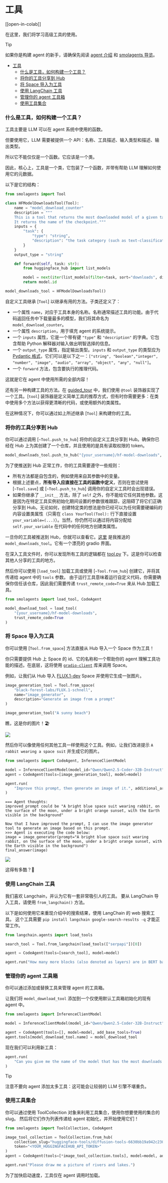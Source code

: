 # 工具

[[open-in-colab]]

在这里，我们将学习高级工具的使用。

> [!TIP]
> 如果你是构建 agent 的新手，请确保先阅读 [agent 介绍](../conceptual_guides/intro_agents) 和 [smolagents 导览](../guided_tour)。

- [工具](#工具)
    - [什么是工具，如何构建一个工具？](#什么是工具如何构建一个工具)
    - [将你的工具分享到 Hub](#将你的工具分享到-hub)
    - [将 Space 导入为工具](#将-space-导入为工具)
    - [使用 LangChain 工具](#使用-langchain-工具)
    - [管理你的 agent 工具箱](#管理你的-agent-工具箱)
    - [使用工具集合](#使用工具集合)

### 什么是工具，如何构建一个工具？

工具主要是 LLM 可以在 agent 系统中使用的函数。

但要使用它，LLM 需要被提供一个 API：名称、工具描述、输入类型和描述、输出类型。

所以它不能仅仅是一个函数。它应该是一个类。

因此，核心上，工具是一个类，它包装了一个函数，并带有帮助 LLM 理解如何使用它的元数据。

以下是它的结构：

```python
from smolagents import Tool

class HFModelDownloadsTool(Tool):
    name = "model_download_counter"
    description = """
    This is a tool that returns the most downloaded model of a given task on the Hugging Face Hub.
    It returns the name of the checkpoint."""
    inputs = {
        "task": {
            "type": "string",
            "description": "the task category (such as text-classification, depth-estimation, etc)",
        }
    }
    output_type = "string"

    def forward(self, task: str):
        from huggingface_hub import list_models

        model = next(iter(list_models(filter=task, sort="downloads", direction=-1)))
        return model.id

model_downloads_tool = HFModelDownloadsTool()
```

自定义工具继承 [`Tool`] 以继承有用的方法。子类还定义了：
- 一个属性 `name`，对应于工具本身的名称。名称通常描述工具的功能。由于代码返回任务中下载量最多的模型，我们将其命名为 `model_download_counter`。
- 一个属性 `description`，用于填充 agent 的系统提示。
- 一个 `inputs` 属性，它是一个带有键 `"type"` 和 `"description"` 的字典。它包含帮助 Python 解释器对输入做出明智选择的信息。
- 一个 `output_type` 属性，指定输出类型。`inputs` 和 `output_type` 的类型应为 [Pydantic 格式](https://docs.pydantic.dev/latest/concepts/json_schema/#generating-json-schema)，它们可以是以下之一：`["string", "boolean","integer", "number", "image", "audio", "array", "object", "any", "null"]`。
- 一个 `forward` 方法，包含要执行的推理代码。

这就是它在 agent 中使用所需的全部内容！

还有另一种构建工具的方法。在 [guided_tour](../guided_tour) 中，我们使用 `@tool` 装饰器实现了一个工具。[`tool`] 装饰器是定义简单工具的推荐方式，但有时你需要更多：在类中使用多个方法以获得更清晰的代码，或使用额外的类属性。

在这种情况下，你可以通过如上所述继承 [`Tool`] 来构建你的工具。

### 将你的工具分享到 Hub

你可以通过调用 [`~Tool.push_to_hub`] 将你的自定义工具分享到 Hub。确保你已经在 Hub 上为其创建了一个仓库，并且使用的是具有读取权限的 token。

```python
model_downloads_tool.push_to_hub("{your_username}/hf-model-downloads", token="<YOUR_HUGGINGFACEHUB_API_TOKEN>")
```

为了使推送到 Hub 正常工作，你的工具需要遵守一些规则：
- 所有方法都是自包含的，例如使用来自其参数中的变量。
- 根据上述要点，**所有导入应直接在工具的函数中定义**，否则在尝试使用 [`~Tool.save`] 或 [`~Tool.push_to_hub`] 调用你的自定义工具时会出现错误。
- 如果你继承了 `__init__` 方法，除了 `self` 之外，你不能给它任何其他参数。这是因为在特定工具实例初始化期间设置的参数很难跟踪，这阻碍了将它们正确分享到 Hub。无论如何，创建特定类的想法是你已经可以为任何需要硬编码的内容设置类属性（只需在 `class YourTool(Tool):` 行下直接设置 `your_variable=(...)`）。当然，你仍然可以通过将内容分配给 `self.your_variable` 在代码中的任何地方创建类属性。

一旦你的工具被推送到 Hub，你就可以查看它。[这里](https://huggingface.co/spaces/m-ric/hf-model-downloads) 是我推送的 `model_downloads_tool`。它有一个漂亮的 gradio 界面。

在深入工具文件时，你可以发现所有工具的逻辑都在 [tool.py](https://huggingface.co/spaces/m-ric/hf-model-downloads/blob/main/tool.py) 下。这是你可以检查其他人分享的工具的地方。

然后你可以使用 [`load_tool`] 加载工具或使用 [`~Tool.from_hub`] 创建它，并将其传递给 agent 中的 `tools` 参数。
由于运行工具意味着运行自定义代码，你需要确保你信任该仓库，因此我们需要传递 `trust_remote_code=True` 来从 Hub 加载工具。

```python
from smolagents import load_tool, CodeAgent

model_download_tool = load_tool(
    "{your_username}/hf-model-downloads",
    trust_remote_code=True
)
```

### 将 Space 导入为工具

你可以使用 [`Tool.from_space`] 方法直接从 Hub 导入一个 Space 作为工具！

你只需要提供 Hub 上 Space 的 id、它的名称和一个帮助你的 agent 理解工具功能的描述。在底层，这将使用 [`gradio-client`](https://pypi.org/project/gradio-client/) 库来调用 Space。

例如，让我们从 Hub 导入 [FLUX.1-dev](https://huggingface.co/black-forest-labs/FLUX.1-dev) Space 并使用它生成一张图片。

```python
image_generation_tool = Tool.from_space(
    "black-forest-labs/FLUX.1-schnell",
    name="image_generator",
    description="Generate an image from a prompt"
)

image_generation_tool("A sunny beach")
```
瞧，这是你的图片！🏖️

<img src="https://huggingface.co/datasets/huggingface/documentation-images/resolve/main/transformers/sunny_beach.webp">

然后你可以像使用任何其他工具一样使用这个工具。例如，让我们改进提示 `A rabbit wearing a space suit` 并生成它的图片。

```python
from smolagents import CodeAgent, InferenceClientModel

model = InferenceClientModel(model_id="Qwen/Qwen2.5-Coder-32B-Instruct")
agent = CodeAgent(tools=[image_generation_tool], model=model)

agent.run(
    "Improve this prompt, then generate an image of it.", additional_args={'user_prompt': 'A rabbit wearing a space suit'}
)
```

```text
=== Agent thoughts:
improved_prompt could be "A bright blue space suit wearing rabbit, on the surface of the moon, under a bright orange sunset, with the Earth visible in the background"

Now that I have improved the prompt, I can use the image generator tool to generate an image based on this prompt.
>>> Agent is executing the code below:
image = image_generator(prompt="A bright blue space suit wearing rabbit, on the surface of the moon, under a bright orange sunset, with the Earth visible in the background")
final_answer(image)
```

<img src="https://huggingface.co/datasets/huggingface/documentation-images/resolve/main/transformers/rabbit_spacesuit_flux.webp">

这得有多酷？🤩

### 使用 LangChain 工具

我们喜欢 Langchain，并认为它有一套非常吸引人的工具。
要从 LangChain 导入工具，请使用 `from_langchain()` 方法。

以下是如何使用它来重现介绍中的搜索结果，使用 LangChain 的 web 搜索工具。
这个工具需要 `pip install langchain google-search-results -q` 才能正常工作。
```python
from langchain.agents import load_tools

search_tool = Tool.from_langchain(load_tools(["serpapi"])[0])

agent = CodeAgent(tools=[search_tool], model=model)

agent.run("How many more blocks (also denoted as layers) are in BERT base encoder compared to the encoder from the architecture proposed in Attention is All You Need?")
```

### 管理你的 agent 工具箱

你可以通过添加或替换工具来管理 agent 的工具箱。

让我们将 `model_download_tool` 添加到一个仅使用默认工具箱初始化的现有 agent 中。

```python
from smolagents import InferenceClientModel

model = InferenceClientModel(model_id="Qwen/Qwen2.5-Coder-32B-Instruct")

agent = CodeAgent(tools=[], model=model, add_base_tools=True)
agent.tools[model_download_tool.name] = model_download_tool
```
现在我们可以利用新工具：

```python
agent.run(
    "Can you give me the name of the model that has the most downloads in the 'text-to-video' task on the Hugging Face Hub but reverse the letters?"
)
```


> [!TIP]
> 注意不要向 agent 添加太多工具：这可能会让较弱的 LLM 引擎不堪重负。


### 使用工具集合

你可以通过使用 ToolCollection 对象来利用工具集合，使用你想要使用的集合的 slug。
然后将它们作为列表传递给 agent 初始化，并开始使用它们！

```py
from smolagents import ToolCollection, CodeAgent

image_tool_collection = ToolCollection.from_hub(
    collection_slug="huggingface-tools/diffusion-tools-6630bb19a942c2306a2cdb6f",
    token="<YOUR_HUGGINGFACEHUB_API_TOKEN>"
)
agent = CodeAgent(tools=[*image_tool_collection.tools], model=model, add_base_tools=True)

agent.run("Please draw me a picture of rivers and lakes.")
```

为了加快启动速度，工具仅在 agent 调用时加载。
